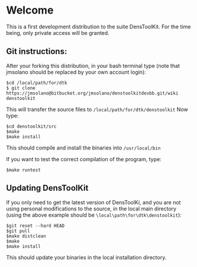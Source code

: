 # Welcome

This is a first development distribution to the suite DensToolKit. For the time being, only private access will be granted.

## Git instructions:

After your forking this distribution, in your bash terminal type (note that jmsolano should be replaced by your own account login):

```
$cd /local/path/for/dtk
$ git clone https://jmsolano@bitbucket.org/jmsolano/denstoolkitdevbb.git/wiki denstoolkit
```

This will transfer the source files to ```/local/path/for/dtk/denstoolkit``` Now type:

```
$cd denstoolkit/src
$make
$make install
```

This should compile and install the binaries into ```/usr/local/bin```

If you want to test the correct compilation of the program, type:

```
$make runtest
```

## Updating DensToolKit

If you only need to get the latest version of DensToolKi, and you are not using personal modifications to the source, in the local main directory (using the above example should be ```\local\path\for\dtk\denstoolkit```):

```
$git reset --hard HEAD
$git pull
$make distclean
$make
$make install
```

This should update your binaries in the local installation directory.


